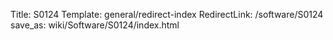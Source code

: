Title: S0124
Template: general/redirect-index
RedirectLink: /software/S0124
save_as: wiki/Software/S0124/index.html